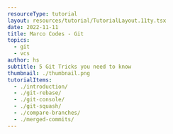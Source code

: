 ```yaml
---
resourceType: tutorial
layout: resources/tutorial/TutorialLayout.11ty.tsx
date: 2022-11-11
title: Marco Codes - Git
topics:
  - git
  - vcs
author: hs
subtitle: 5 Git Tricks you need to know
thumbnail: ./thumbnail.png
tutorialItems:
  - ./introduction/
  - ./git-rebase/
  - ./git-console/
  - ./git-squash/
  - ./compare-branches/
  - ./merged-commits/
---
```

